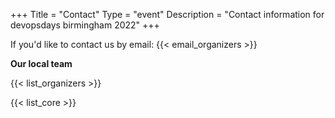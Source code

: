 +++
Title = "Contact"
Type = "event"
Description = "Contact information for devopsdays birmingham 2022"
+++

If you'd like to contact us by email: {{< email_organizers >}}

**Our local team**

{{< list_organizers >}}


{{< list_core >}}
